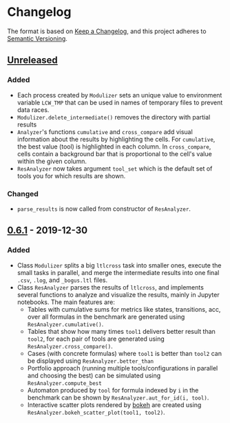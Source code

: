 # Changelog
The format is based on [Keep a Changelog](https://keepachangelog.com/en/1.0.0/),
and this project adheres to [Semantic Versioning](https://semver.org/spec/v2.0.0.html).

## [Unreleased]
### Added
 - Each process created by `Modulizer` sets an unique value to environment variable
    `LCW_TMP` that can be used in names of temporary files to prevent data races.
 - `Modulizer.delete_intermediate()` removes the directory with partial results
 - `Analyzer`'s functions `cumulative` and `cross_compare` add visual information
    about the results by highlighting the cells. For `cumulative`, the best value
    (tool) is highlighted in each column. In `cross_compare`, cells contain a
    background bar that is proportional to the cell's value within the given column.
 - `ResAnalyzer` now takes argument `tool_set` which is the default set of tools you
    for which results are shown.

### Changed
 - `parse_results` is now called from constructor of `ResAnalyzer`.

## [0.6.1] - 2019-12-30
### Added
 - Class `Modulizer` splits a big `ltlcross` task into smaller ones, execute the small
    tasks in parallel, and merge the intermediate results into one final `.csv`, `.log`,
    and `_bogus.ltl` files.
 - Class `ResAnalyzer` parses the results of `ltlcross`, and implements several functions
    to analyze and visualize the results, mainly in Jupyter notebooks. 
    The main features are:
    * Tables with cumulative sums for metrics like states, transitions, acc, over all
        formulas in the benchmark are generated using `ResAnalyzer.cumulative()`.
    * Tables that show how many times `tool1` delivers better result than `tool2`, for
        each pair of tools are generated using `ResAnalyzer.cross_compare()`.
    * Cases (with concrete formulas) where `tool1` is better than `tool2` can be 
        displayed using `ResAnalyzer.better_than`
    * Portfolio approach (running multiple tools/configurations in parallel and choosing
        the best) can be simulated using `ResAnalyzer.compute_best`
    * Automaton produced by `tool` for formula indexed by `i` in the benchmark can be
        shown by `ResAnalyzer.aut_for_id(i, tool)`.
    * Interactive scatter plots rendered by [bokeh](https://bokeh.org/) are created using
        `ResAnalyzer.bokeh_scatter_plot(tool1, tool2)`.

[Unreleased]: https://github.com/xblahoud/ltlcross_wrapper/compare/v0.6.1...HEAD
[0.6.1]: https://github.com/xblahoud/ltlcross_wrapper/tags/v0.6.1
